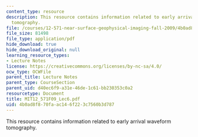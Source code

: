 ```yaml
---
content_type: resource
description: This resource contains information related to early arrival waveform
  tomography.
file: /courses/12-571-near-surface-geophysical-imaging-fall-2009/4b0ad8f870faac146f223c7560b3d787_MIT12_571F09_Lec6.pdf
file_size: 81498
file_type: application/pdf
hide_download: true
hide_download_original: null
learning_resource_types:
- Lecture Notes
license: https://creativecommons.org/licenses/by-nc-sa/4.0/
ocw_type: OCWFile
parent_title: Lecture Notes
parent_type: CourseSection
parent_uid: d40ec6f9-a31e-46de-1c61-bb230353c0a2
resourcetype: Document
title: MIT12_571F09_Lec6.pdf
uid: 4b0ad8f8-70fa-ac14-6f22-3c7560b3d787
---
```

This resource contains information related to early arrival waveform tomography.